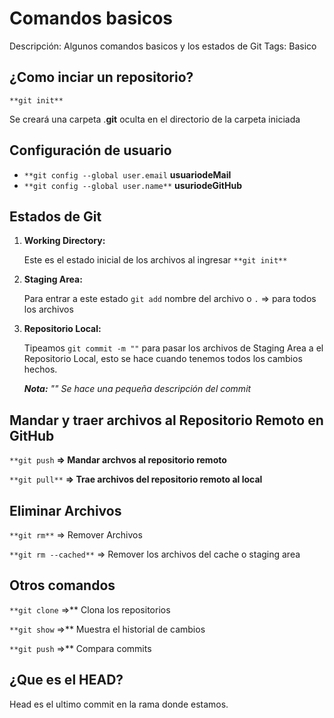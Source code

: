 # Comandos basicos

Descripción: Algunos comandos basicos y los estados de Git
Tags: Basico

## ¿Como inciar un repositorio?

`**git init**`

Se creará una carpeta .**git** oculta en el directorio de la carpeta iniciada

## Configuración de usuario

- `**git config --global user.email` **usuariodeMail**
- `**git config --global user.name**`  **usuriodeGitHub**

## Estados de Git

1. **Working Directory:** 
    
    Este es el estado inicial de los archivos al ingresar `**git init**`  
    
2. **Staging Area:**
    
    Para entrar a este estado `git add` nombre del archivo o `.` ⇒ para todos los archivos 
    
3. **Repositorio Local:**
    
    Tipeamos `git commit -m ""` para pasar los archivos de Staging Area a el Repositorio Local, esto se hace cuando tenemos todos los cambios hechos.  
    
    ***Nota:*** *"" Se hace una pequeña descripción del commit*
    

## Mandar y traer archivos al Repositorio Remoto en GitHub

`**git push` **⇒ Mandar archvos al repositorio remoto**

`**git pull**` **⇒ Trae archivos del repositorio remoto al local**

## Eliminar Archivos

`**git rm**` ⇒ Remover Archivos

`**git rm --cached**` ⇒ Remover los archivos del cache o staging area

## Otros comandos

`**git clone` ⇒** Clona los repositorios 

`**git show` ⇒** Muestra el historial de cambios

`**git push` ⇒** Compara commits

## ¿Que es el HEAD?

Head es el ultimo commit en la rama donde estamos.
